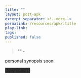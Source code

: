 ```yaml
---
title: ""
layout: post-apk
excerpt_separator: <!--more-->
permalink: /resources/apk/:title
play-link: 
tags:
published: false
---
```


> _"" - <a href="" target="_blank"></a>_

personal synopsis soon <!--more-->

<div class="text-center">
    <a class="btn btn-dark btn-block w-100" onclick='apk("")' target="_blank" style="text-decoration: none; background-color: #333;"> Download <b></b> ()</a>
</div>
